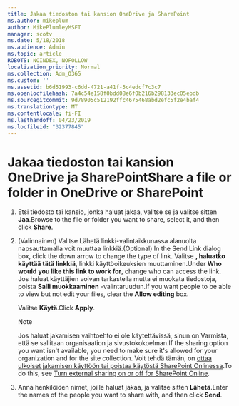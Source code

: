 ```yaml
---
title: Jakaa tiedoston tai kansion OneDrive ja SharePoint
ms.author: mikeplum
author: MikePlumleyMSFT
manager: scotv
ms.date: 5/18/2018
ms.audience: Admin
ms.topic: article
ROBOTS: NOINDEX, NOFOLLOW
localization_priority: Normal
ms.collection: Adm_O365
ms.custom: ''
ms.assetid: b6d51993-c6dd-4721-a41f-5c4edcf7c3c7
ms.openlocfilehash: 7a4c54e158f0bdd08e6f0b216b298133ec05ebdb
ms.sourcegitcommit: 9d78905c512192ffc4675468abd2efc5f2e4baf4
ms.translationtype: MT
ms.contentlocale: fi-FI
ms.lasthandoff: 04/23/2019
ms.locfileid: "32377845"
---
```

# <a name="share-a-file-or-folder-in-onedrive-or-sharepoint"></a><span data-ttu-id="beae3-102">Jakaa tiedoston tai kansion OneDrive ja SharePoint</span><span class="sxs-lookup"><span data-stu-id="beae3-102">Share a file or folder in OneDrive or SharePoint</span></span>

1. <span data-ttu-id="beae3-103">Etsi tiedosto tai kansio, jonka haluat jakaa, valitse se ja valitse sitten **Jaa**.</span><span class="sxs-lookup"><span data-stu-id="beae3-103">Browse to the file or folder you want to share, select it, and then click **Share**.</span></span>
    
2. <span data-ttu-id="beae3-104">(Valinnainen) Valitse Lähetä linkki-valintaikkunassa alanuolta napsauttamalla voit muuttaa linkkiä.</span><span class="sxs-lookup"><span data-stu-id="beae3-104">(Optional) In the Send Link dialog box, click the down arrow to change the type of link.</span></span> <span data-ttu-id="beae3-105">Valitse **, haluatko käyttää tätä linkkiä**, linkki käyttöoikeuksien muuttaminen.</span><span class="sxs-lookup"><span data-stu-id="beae3-105">Under **Who would you like this link to work for**, change who can access the link.</span></span> <span data-ttu-id="beae3-106">Jos haluat käyttäjien voivan tarkastella mutta ei muokata tiedostoja, poista **Salli muokkaaminen** -valintaruudun.</span><span class="sxs-lookup"><span data-stu-id="beae3-106">If you want people to be able to view but not edit your files, clear the **Allow editing** box.</span></span> 
    
    <span data-ttu-id="beae3-107">Valitse **Käytä**.</span><span class="sxs-lookup"><span data-stu-id="beae3-107">Click **Apply**.</span></span>
    
    > [!NOTE]
    > <span data-ttu-id="beae3-108">Jos haluat jakamisen vaihtoehto ei ole käytettävissä, sinun on Varmista, että se sallitaan organisaation ja sivustokokoelman.</span><span class="sxs-lookup"><span data-stu-id="beae3-108">If the sharing option you want isn't available, you need to make sure it's allowed for your organization and for the site collection.</span></span> <span data-ttu-id="beae3-109">Voit tehdä tämän, on [ottaa ulkoiset jakamisen käyttöön tai poistaa käytöstä SharePoint Onlinessa](https://go.microsoft.com/fwlink/?linkid=866426).</span><span class="sxs-lookup"><span data-stu-id="beae3-109">To do this, see [Turn external sharing on or off for SharePoint Online](https://go.microsoft.com/fwlink/?linkid=866426).</span></span> 
  
3. <span data-ttu-id="beae3-110">Anna henkilöiden nimet, joille haluat jakaa, ja valitse sitten **Lähetä**.</span><span class="sxs-lookup"><span data-stu-id="beae3-110">Enter the names of the people you want to share with, and then click **Send**.</span></span>
    

